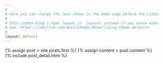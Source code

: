 ```yaml
---
#
# Here you can change the text shown in the Home page before the Latest Posts section.
#
# Edit cayman-blog's home layout in _layouts instead if you wanna make some changes
# See: https://jekyllrb.com/docs/themes/#overriding-theme-defaults
#
layout: default
---
```



<div class="blog-index">  
  {% assign post = site.posts.first %}
  {% assign content = post.content %}
  {% include post_detail.html %}
</div>
